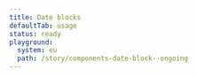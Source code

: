 ```yaml
---
title: Date blocks
defaultTab: usage
status: ready
playground:
  system: eu
  path: /story/components-date-block--ongoing
---
```

